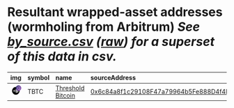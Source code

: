 
Resultant wrapped-asset addresses (wormholing from Arbitrum)
_See [by_source.csv](by_source.csv) ([raw](https://raw.githubusercontent.com/wormhole-foundation/wormhole-token-list/main/content/by_source.csv)) for a superset of this data in csv._
=========================================================================
  
| img                                                                                                        | symbol   | name                                                    | sourceAddress                                                                                                         | solAddress   | solDecimals   | solMarkets   | ethAddress                                                                                                            |   ethDecimals | ethMarkets                                                         | terraAddress   | terraDecimals   | terraMarkets   | bscAddress   | bscDecimals   | bscMarkets   | maticAddress                                                                                                             |   maticDecimals | maticMarkets                                                       | avaxAddress   | avaxDecimals   | avaxMarkets   | oasisAddress   | oasisDecimals   | oasisMarkets   | algorandAddress   | algorandDecimals   | algorandMarkets   | auroraAddress   | auroraDecimals   | auroraMarkets   | ftmAddress   | ftmDecimals   | ftmMarkets   | karuraAddress   | karuraDecimals   | karuraMarkets   | acalaAddress   | acalaDecimals   | acalaMarkets   | klaytnAddress   | klaytnDecimals   | klaytnMarkets   | celoAddress   | celoDecimals   | celoMarkets   | nearAddress   | nearDecimals   | nearMarkets   | moonbeamAddress   | moonbeamDecimals   | moonbeamMarkets   | terra2Address   | terra2Decimals   | terra2Markets   | injectiveAddress   | injectiveDecimals   | injectiveMarkets   | aptosAddress   | aptosDecimals   | aptosMarkets   | optimismAddress                                                                                                                   |   optimismDecimals | optimismMarkets                                                    | xplaAddress   | xplaDecimals   | xplaMarkets   | baseAddress                                                                                                            |   baseDecimals | baseMarkets   | symbol   |
|:-----------------------------------------------------------------------------------------------------------|:---------|:--------------------------------------------------------|:----------------------------------------------------------------------------------------------------------------------|:-------------|:--------------|:-------------|:----------------------------------------------------------------------------------------------------------------------|--------------:|:-------------------------------------------------------------------|:---------------|:----------------|:---------------|:-------------|:--------------|:-------------|:-------------------------------------------------------------------------------------------------------------------------|----------------:|:-------------------------------------------------------------------|:--------------|:---------------|:--------------|:---------------|:----------------|:---------------|:------------------|:-------------------|:------------------|:----------------|:-----------------|:----------------|:-------------|:--------------|:-------------|:----------------|:-----------------|:----------------|:---------------|:----------------|:---------------|:----------------|:-----------------|:----------------|:--------------|:---------------|:--------------|:--------------|:---------------|:--------------|:------------------|:-------------------|:------------------|:----------------|:-----------------|:----------------|:-------------------|:--------------------|:-------------------|:---------------|:----------------|:---------------|:----------------------------------------------------------------------------------------------------------------------------------|-------------------:|:-------------------------------------------------------------------|:--------------|:---------------|:--------------|:-----------------------------------------------------------------------------------------------------------------------|---------------:|:--------------|:-----------------|
| ![TBTC](https://raw.githubusercontent.com/wormhole-foundation/wormhole-token-list/main/assets/TBTC_wh.png) | TBTC     | [Threshold Bitcoin](http://coingecko.com/en/coins/tbtc) | [0x6c84a8f1c29108F47a79964b5Fe888D4f4D0dE40](https://arbiscan.io//address/0x6c84a8f1c29108F47a79964b5Fe888D4f4D0dE40) |              |               |              | [0x18084fbA666a33d37592fA2633fD49a74DD93a88](https://etherscan.io/address/0x18084fbA666a33d37592fA2633fD49a74DD93a88) |            18 | [threshold network](https://dashboard.threshold.network/TBTC/mint) |                |                 |                |              |               |              | [0x236aa50979D5f3De3Bd1Eeb40E81137F22ab794b](https://polygonscan.com/address/0x236aa50979D5f3De3Bd1Eeb40E81137F22ab794b) |              18 | [threshold network](https://dashboard.threshold.network/TBTC/mint) |               |                |               |                |                 |                |                   |                    |                   |                 |                  |                 |              |               |              |                 |                  |                 |                |                 |                |                 |                  |                 |               |                |               |               |                |               |                   |                    |                   |                 |                  |                 |                    |                     |                    |                |                 |                | [0x6c84a8f1c29108F47a79964b5Fe888D4f4D0dE40](https://optimistic.etherscan.io//address/0x6c84a8f1c29108F47a79964b5Fe888D4f4D0dE40) |                 18 | [threshold network](https://dashboard.threshold.network/TBTC/mint) |               |                |               | [0x236aa50979D5f3De3Bd1Eeb40E81137F22ab794b](https://basescan.org//address/0x236aa50979D5f3De3Bd1Eeb40E81137F22ab794b) |             18 |               | TBTC             |